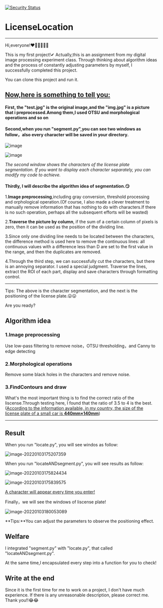 [![Security Status](https://www.murphysec.com/platform3/v3/badge/1612448969049812992.svg?t=1)](https://www.murphysec.com/accept?code=18595fc71688bb8a5e33d73533679ddf&type=1&from=2&t=2)
# LicenseLocation
---
Hi,everyone!❤🧡💛💚💙💜

This is my first project!✔
Actually,this is an assignment from my digital image processing experiment class.
Through thinking about algorithm ideas and the process of constantly adjusting parameters by myself, I successfully completed this project.

You can clone this project and run it.

## <u>Now,here is something to tell you:</u>

#### First, the "test.jpg" is the original image,and the "img.jpg" is a picture that i preprocessed.Among them,I used OTSU and morphological operations and so on

#### Second,when you run "segment.py",you can see two windows as follow，also every character will be saved in your directory.

![image](https://user-images.githubusercontent.com/76271045/147907507-0ea9bad0-ca20-499a-acd5-294fcc067569.png)

![image](https://user-images.githubusercontent.com/76271045/147907606-543f6e1b-bd84-49d4-863b-42b4b9b14efa.png)

*The second window shows the characters of the license plate segmentation. If you want to  display each character separately, you can modify my code to achieve.*



#### Thirdly, I will describe the algorithm idea of segmentation.😏

1.**Image preprocessing**,including gray conversion, threshold processing and orphological operation.(Of course, I also made a clever treatment to manually remove information that has nothing to do with characters.If there is no such operation, perhaps all the subsequent efforts will be wasted)

2.**Traverse the picture by column**, if the sum of a certain column of pixels is zero, then it can be used as the position of the dividing line.

3.Since only one dividing line needs to be located between the characters, the difference method is used here to remove the continuous lines: all continuous values with a difference less than D are set to the first value in the range, and then the duplicates are removed.

4.Through the third step, we can successfully cut the characters, but there is an annoying separator. I used a special judgment. Traverse the lines, extract the ROI of each part, display and save characters through formatting control.



---

Tips:   The above is the character segmentation, and the next is the positioning of the license plate.😛😛

Are you ready?



## Algorithm idea

### 1.Image preprocessing

Use low-pass filtering to remove noise，OTSU thresholding，and Canny to edge detecting

### 2.Morphological operations

Remove some black holes in the characters and remove noise.

### 3.FindContours  and draw

What's the most important thing is to find the correct ratio of the liscense.Through testing here, I found that the ratio of 3.5 to 4 is the best.(<u>According to the information available, in my country, the size of the license plate of a small car is **440mm×140mm**</u>)

---



## Result

When you run "locate.py", you will see windos as follow:

![image-20220103175207359](https://user-images.githubusercontent.com/76271045/147918727-ca84591e-eb9b-4801-b356-cc557e485aa0.png)




When you run "locateANDsegment.py", you will see results as follow:

![image-20220103175824434](https://user-images.githubusercontent.com/76271045/147918795-0c14d3c9-58df-4108-a20d-aaf1634fa3fc.png)

![image-20220103175839575](https://user-images.githubusercontent.com/76271045/147918814-f294b029-d142-40e0-a74d-9131c1add751.png)



<u>A character will appear every time you enter!</u>

Finally，we will see the windows of  liscense plate!

![image-20220103180053089](https://user-images.githubusercontent.com/76271045/147918831-e27bb3a2-f750-4248-8fde-36abc32f3797.png)




**Tips:**You can adjust the parameters to observe the positioning effect.



## Welfare

I integrated "segment.py" with "locate.py", that called "locateANDsegment.py".

At the same time,I encapsulated every step into a function for you to check!



## Write at the end

Since it is the first time for me to work on a project, I don't have much experience. If there is any unreasonable description, please correct me.
Thank you!!😂😂
